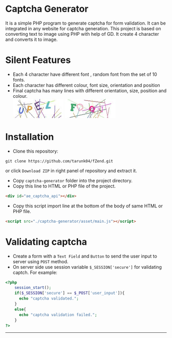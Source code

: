 Captcha Generator
=================

It is a simple PHP program to generate captcha for form validation. It can be integrated in any website for captcha generation. This project is based on converting text to image using PHP with help of GD. It create 4 character and converts it to image.

Silent Features 
================
* Each 4 character have different font , random font from the set of 10 fonts. 
* Each character has different colour, font size, orientation and position 
* Final captcha has many lines with different orientation, size, position and colour.<br>
![g](/screenshot/img0.png)  ![g](/screenshot/img1.png)

Installation
================
* Clone this repository:  
```console
git clone https://github.com/tarunk04/fZend.git
```
or click `Download ZIP` in right panel of repository and extract it.
* Copy `captcha-generator` folder into the project directory.
* Copy this line to HTML or PHP file of the project.
```html
<div id="ae_captcha_api"></div>
```
* Copy this script import line at the bottom of the body of same HTML or PHP file.
```html
<script src="./captcha-generator/asset/main.js"></script>
```
Validating captcha 
===================
* Create a form with a `Text Field` and `Button` to send the user input to server using `POST` method.
* On server side use session variable `$_SESSION['secure']` for validating captch. For example:
```php
<?php 
	session_start();
	if($_SESSION['secure'] == $_POST['user_input']){
	  echo "captcha validated.";
	} 
	else{
	  echo "captcha validation failed.";
	}
?>
```
---------------------------------------------
